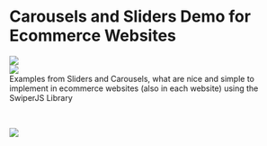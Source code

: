 <h1>Carousels and Sliders Demo for Ecommerce Websites</h1>


![](https://img.shields.io/badge/SwiperJS-yes-brightgreen)   
![](https://img.shields.io/badge/documentation-yes-brightgreen)
<br>
Examples from Sliders and Carousels, what are nice and simple to implement in ecommerce websites (also in each website) using the SwiperJS Library

<br>

[![](https://img.shields.io/badge/M_Editor.md-yes-brightgreen)](https://pandao.github.io/editor.md/en.html)
